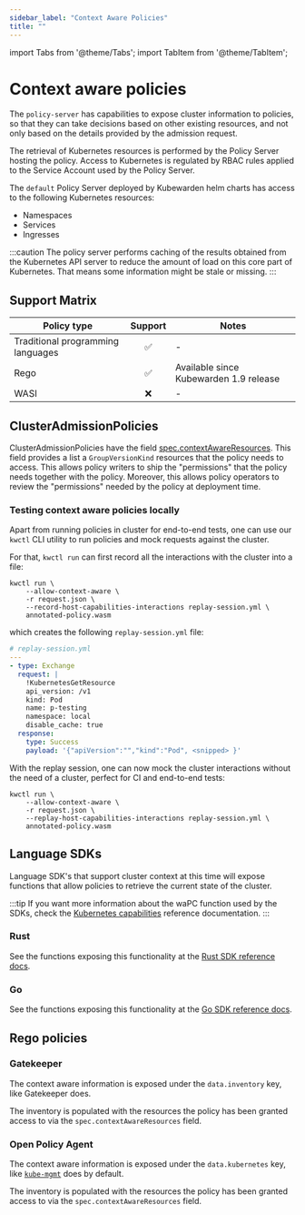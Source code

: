 ```yaml
---
sidebar_label: "Context Aware Policies"
title: ""
---
```


import Tabs from '@theme/Tabs';
import TabItem from '@theme/TabItem';

# Context aware policies

The `policy-server` has capabilities to expose cluster information to
policies, so that they can take decisions based on other existing
resources, and not only based on the details provided by the admission request.

The retrieval of Kubernetes resources is performed by the Policy Server hosting the policy.
Access to Kubernetes is regulated by RBAC rules applied to the Service Account used by the Policy Server.

The `default` Policy Server deployed by Kubewarden helm charts has access to the following Kubernetes resources:

- Namespaces
- Services
- Ingresses

:::caution
The policy server performs caching of the results obtained from the Kubernetes API server to reduce the amount of load on this core part of Kubernetes.
That means some information might be stale or missing.
:::

## Support Matrix

| Policy type                       | Support | Notes                                  |
| --------------------------------- | :-----: | -------------------------------------- |
| Traditional programming languages |   ✅    | -                                      |
| Rego                              |   ✅    | Available since Kubewarden 1.9 release |
| WASI                              |   ❌    | -                                      |

## ClusterAdmissionPolicies

ClusterAdmissionPolicies have the field [spec.contextAwareResources](https://doc.crds.dev/github.com/kubewarden/kubewarden-controller/policies.kubewarden.io/ClusterAdmissionPolicy/v1#spec-contextAwareResources). This field provides a list a `GroupVersionKind` resources that the policy needs to access. This allows policy writers to ship the "permissions" that the policy needs together with the policy. Moreover, this allows policy operators to review the "permissions" needed by the policy at deployment time.

### Testing context aware policies locally

Apart from running policies in cluster for end-to-end tests, one can use our `kwctl` CLI utility to run policies and mock requests against the cluster.

For that, `kwctl run` can first record all the interactions with the cluster into a file:

```console
kwctl run \
    --allow-context-aware \
    -r request.json \
    --record-host-capabilities-interactions replay-session.yml \
    annotated-policy.wasm
```

which creates the following `replay-session.yml` file:

```yaml
# replay-session.yml
---
- type: Exchange
  request: |
    !KubernetesGetResource
    api_version: /v1
    kind: Pod
    name: p-testing
    namespace: local
    disable_cache: true
  response:
    type: Success
    payload: '{"apiVersion":"","kind":"Pod", <snipped> }'
```

With the replay session, one can now mock the cluster interactions without the need
of a cluster, perfect for CI and end-to-end tests:

```console
kwctl run \
    --allow-context-aware \
    -r request.json \
    --replay-host-capabilities-interactions replay-session.yml \
    annotated-policy.wasm
```

## Language SDKs

Language SDK's that support cluster context at this time will expose
functions that allow policies to retrieve the current state of the
cluster.

:::tip
If you want more information about the waPC function used by the SDKs, check the [Kubernetes capabilities](./host-capabilities/06-kubernetes.md) reference documentation.
:::

### Rust

See the functions exposing this functionality at the [Rust SDK reference docs](https://docs.rs/kubewarden-policy-sdk/0.8.7/kubewarden_policy_sdk).

### Go

See the functions exposing this functionality at the [Go SDK reference docs](https://pkg.go.dev/github.com/kubewarden/policy-sdk-go).

## Rego policies

### Gatekeeper

The context aware information is exposed under the `data.inventory` key, like Gatekeeper does.

The inventory is populated with the resources the policy has been granted access to via the `spec.contextAwareResources` field.

### Open Policy Agent

The context aware information is exposed under the `data.kubernetes` key, like
[`kube-mgmt`](https://github.com/open-policy-agent/kube-mgmt) does by default.

The inventory is populated with the resources the policy has been granted access to via the `spec.contextAwareResources` field.
